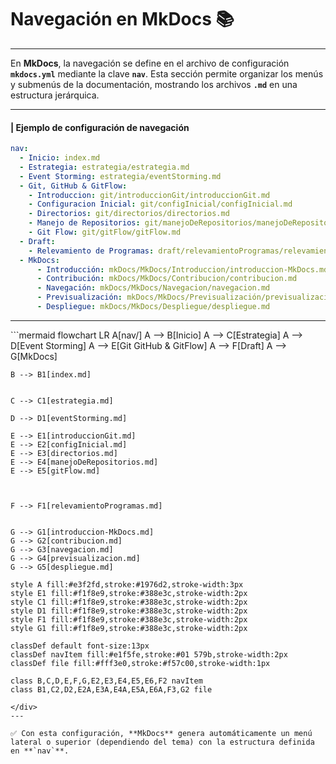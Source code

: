 # Navegación en MkDocs 📚

---

En **MkDocs**, la navegación se define en el archivo de configuración **`mkdocs.yml`** mediante la clave **`nav`**.
Esta sección permite organizar los menús y submenús de la documentación, mostrando los archivos **`.md`** en una estructura jerárquica.

---

#### | **Ejemplo de configuración de navegación**



```yaml
nav:
  - Inicio: index.md
  - Estrategia: estrategia/estrategia.md
  - Event Storming: estrategia/eventStorming.md
  - Git, GitHub & GitFlow: 
    - Introduccion: git/introduccionGit/introduccionGit.md
    - Configuracion Inicial: git/configInicial/configInicial.md
    - Directorios: git/directorios/directorios.md
    - Manejo de Repositorios: git/manejoDeRepositorios/manejoDeRepositorios.md
    - Git Flow: git/gitFlow/gitFlow.md
  - Draft: 
    - Relevamiento de Programas: draft/relevamientoProgramas/relevamientoProgramas.md
  - MkDocs:
      - Introducción: mkDocs/MkDocs/Introduccion/introduccion-MkDocs.md
      - Contribución: mkDocs/MkDocs/Contribucion/contribucion.md
      - Navegación: mkDocs/MkDocs/Navegacion/navegacion.md
      - Previsualización: mkDocs/MkDocs/Previsualización/previsualizacion.md
      - Despliegue: mkDocs/MkDocs/Despliegue/despliegue.md
```

---
<div>
```mermaid
flowchart LR
    A[nav/]
    A --> B[Inicio]
    A --> C[Estrategia]
    A --> D[Event Storming]
    A --> E[Git GitHub & GitFlow]
    A --> F[Draft]
    A --> G[MkDocs]
    
    B --> B1[index.md]
    
    
    C --> C1[estrategia.md]
    
    D --> D1[eventStorming.md]
    
    E --> E1[introduccionGit.md]
    E --> E2[configInicial.md]
    E --> E3[directorios.md]
    E --> E4[manejoDeRepositorios.md]
    E --> E5[gitFlow.md]
    
   
   
    F --> F1[relevamientoProgramas.md]
    
    
    G --> G1[introduccion-MkDocs.md]
    G --> G2[contribucion.md]
    G --> G3[navegacion.md]
    G --> G4[previsualizacion.md]
    G --> G5[despliegue.md]

    style A fill:#e3f2fd,stroke:#1976d2,stroke-width:3px
    style E1 fill:#f1f8e9,stroke:#388e3c,stroke-width:2px
    style C1 fill:#f1f8e9,stroke:#388e3c,stroke-width:2px
    style D1 fill:#f1f8e9,stroke:#388e3c,stroke-width:2px
    style F1 fill:#f1f8e9,stroke:#388e3c,stroke-width:2px
    style G1 fill:#f1f8e9,stroke:#388e3c,stroke-width:2px
    
    classDef default font-size:13px
    classDef navItem fill:#e1f5fe,stroke:#01 579b,stroke-width:2px
    classDef file fill:#fff3e0,stroke:#f57c00,stroke-width:1px
    
    class B,C,D,E,F,G,E2,E3,E4,E5,E6,F2 navItem
    class B1,C2,D2,E2A,E3A,E4A,E5A,E6A,F3,G2 file
```
</div>
---

✅ Con esta configuración, **MkDocs** genera automáticamente un menú lateral o superior (dependiendo del tema) con la estructura definida en **`nav`**.